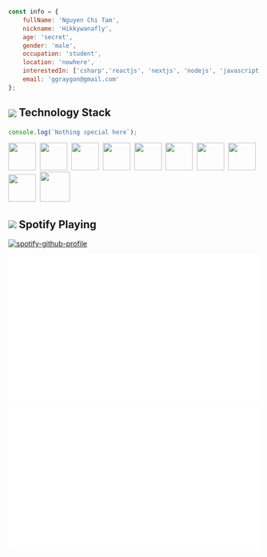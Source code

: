 
```javascript
const info = {
	fullName: 'Nguyen Chi Tam',
	nickname: 'Hikkywanafly',
	age: 'secret',
	gender: 'male',
	occupation: 'student',
	location: 'nowhere',
	interestedIn: ['csharp','reactjs', 'nextjs', 'nodejs', 'javascript', 'typescript', 'nestjs'],
	email: 'ggraygon@gmail.com'
};
```
 
##  <img align="center" src="https://media.giphy.com/media/ZEUODEtQiUZWGg6IHR/giphy.gif?cid=790b7611612b195f02b8cf89e87aab10583c781853dd9baa&rid=giphy.gif&ct=s" width="50"> **Technology Stack** 

```javascript
console.log(`Nothing special here`);
```	

<img src="https://camo.githubusercontent.com/ece04e9e6d8e7370a88024f41d544915e01ce71b5457326c08349cc282ccf2d4/68747470733a2f2f6d65646961332e67697068792e636f6d2f6d656469612f6c6e377a32655772696951416c6c6656636e2f323030772e77656270" width="55px" height="55px" >&nbsp;
<img src="https://media.giphy.com/media/fsEaZldNC8A1PJ3mwp/giphy.gif" width="55px" height="55px" >&nbsp;
<img src="https://media.giphy.com/media/XAxylRMCdpbEWUAvr8/giphy.gif" width="55px" height="55px" >&nbsp;
<img src="https://media.giphy.com/media/Sr8xDpMwVKOHUWDVRD/giphy.gif" width="55px" height="55px" >&nbsp;
<img src="https://media.giphy.com/media/JqDcpPX8vWahUny0pE/giphy.gif" width="55px" height="55px" >&nbsp;
<img src="https://media.giphy.com/media/kHlrPbN9zaoOo7KXDo/giphy.gif" width="55px" height="55px" >&nbsp;
<img src="https://media0.giphy.com/media/kdFc8fubgS31b8DsVu/giphy.gif" width="55px" height="55px" >&nbsp;
<img src="https://media2.giphy.com/media/eNAsjO55tPbgaor7ma/giphy.gif?cid=790b7611a89823e3881cf0584548a1e03f4e150efa34c861&rid=giphy.gif&ct=s" width="55px" height="55px" >&nbsp;
<img src="https://camo.githubusercontent.com/4d67389739aa53e876a878719fa61eeebea468ae0be6af71903fa8c4c9b72018/68747470733a2f2f692e67697068792e636f6d2f6d656469612f49647941514a564e326b56504e55726f6a4d2f3230302e77656270" width="55px" height="55px" >&nbsp;
<img src="https://media0.giphy.com/media/Vi5ogXQO4mzRsATl5r/giphy.gif?cid=ecf05e47sulbp1tie55pjmeb5d5o6wrrilgbueghy9g7qjgq&rid=giphy.gif&ct=s" width="60px" height="60px" >&nbsp;
 
## <img src="https://media.giphy.com/media/mGcNjsfWAjY5AEZNw6/giphy.gif" width="50"> **Spotify Playing**
[![spotify-github-profile](https://spotify-github-profile.vercel.app/api/view?uid=iv6cijl1o8ojeu119tjll77ne&cover_image=true&theme=natemoo-re&show_offline=false&bar_color=49e53e&bar_color_cover=false)](https://github.com/kittinan/spotify-github-profile)

![status](https://github.com/Hikkywannafly/github-stats/blob/master/generated/overview.svg#gh-dark-mode-only)
![languages-all](https://github.com/Hikkywannafly/github-stats/blob/master/generated/languages.svg#gh-dark-mode-only)
<!-- ![stats](https://github-readme-stats.vercel.app/api?username=Hikkywannafly&show_icons=true&theme=highcontrast&hide_border=true) -->
<!-- ![languages](https://github-readme-stats.vercel.app/api/top-langs/?username=Hikkywannafly&layout=compact&theme=highcontrast&hide_border=true) -->
<!-- ![top](https://github-profile-summary-cards.vercel.app/api/cards/profile-details?username=Hikkywannafly&theme=radical) -->
<!-- ![rank](https://github-readme-streak-stats.herokuapp.com/?user=Hikkywannafly&theme=yellowdark&hide_border=true)
![activity](https://activity-graph.herokuapp.com/graph?username=Hikkywannafly&bg_color=000000&color=D9D9D9&line=FCFF00&point=FFFFFF&hide_border=true) -->
<!-- ![trophy](https://github-profile-trophy.vercel.app/?username=Hikkywannafly&row=2&column=3&theme=dark_lover) -->

 
